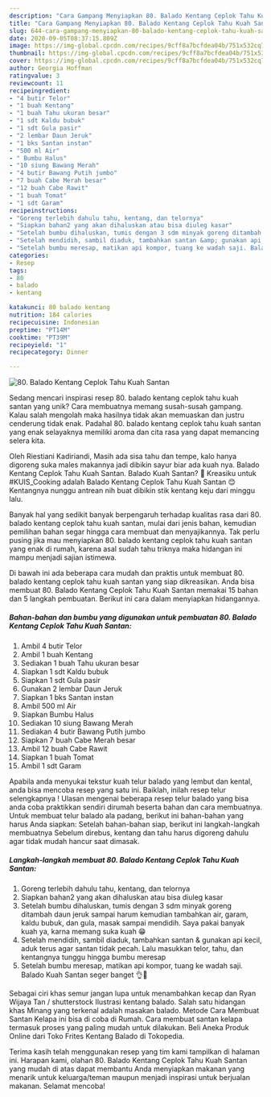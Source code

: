 ```yaml
---
description: "Cara Gampang Menyiapkan 80. Balado Kentang Ceplok Tahu Kuah Santan Anti Gagal"
title: "Cara Gampang Menyiapkan 80. Balado Kentang Ceplok Tahu Kuah Santan Anti Gagal"
slug: 644-cara-gampang-menyiapkan-80-balado-kentang-ceplok-tahu-kuah-santan-anti-gagal
date: 2020-09-05T08:37:15.809Z
image: https://img-global.cpcdn.com/recipes/9cff8a7bcfdea04b/751x532cq70/80-balado-kentang-ceplok-tahu-kuah-santan-foto-resep-utama.jpg
thumbnail: https://img-global.cpcdn.com/recipes/9cff8a7bcfdea04b/751x532cq70/80-balado-kentang-ceplok-tahu-kuah-santan-foto-resep-utama.jpg
cover: https://img-global.cpcdn.com/recipes/9cff8a7bcfdea04b/751x532cq70/80-balado-kentang-ceplok-tahu-kuah-santan-foto-resep-utama.jpg
author: Georgia Hoffman
ratingvalue: 3
reviewcount: 11
recipeingredient:
- "4 butir Telor"
- "1 buah Kentang"
- "1 buah Tahu ukuran besar"
- "1 sdt Kaldu bubuk"
- "1 sdt Gula pasir"
- "2 lembar Daun Jeruk"
- "1 bks Santan instan"
- "500 ml Air"
- " Bumbu Halus"
- "10 siung Bawang Merah"
- "4 butir Bawang Putih jumbo"
- "7 buah Cabe Merah besar"
- "12 buah Cabe Rawit"
- "1 buah Tomat"
- "1 sdt Garam"
recipeinstructions:
- "Goreng terlebih dahulu tahu, kentang, dan telornya"
- "Siapkan bahan2 yang akan dihaluskan atau bisa diuleg kasar"
- "Setelah bumbu dihaluskan, tumis dengan 3 sdm minyak goreng ditambah daun jeruk sampai harum kemudian tambahkan air, garam, kaldu bubuk, dan gula, masak sampai mendidih. Saya pakai banyak kuah ya, karna memang suka kuah 😁"
- "Setelah mendidih, sambil diaduk, tambahkan santan &amp; gunakan api kecil, aduk terus agar santan tidak pecah. Lalu masukkan telor, tahu, dan kentangnya tunggu hingga bumbu meresap"
- "Setelah bumbu meresap, matikan api kompor, tuang ke wadah saji. Balado Kuah Santan seger banget 👌🤤"
categories:
- Resep
tags:
- 80
- balado
- kentang

katakunci: 80 balado kentang 
nutrition: 184 calories
recipecuisine: Indonesian
preptime: "PT14M"
cooktime: "PT39M"
recipeyield: "1"
recipecategory: Dinner

---
```



![80. Balado Kentang Ceplok Tahu Kuah Santan](https://img-global.cpcdn.com/recipes/9cff8a7bcfdea04b/751x532cq70/80-balado-kentang-ceplok-tahu-kuah-santan-foto-resep-utama.jpg)

Sedang mencari inspirasi resep 80. balado kentang ceplok tahu kuah santan yang unik? Cara membuatnya memang susah-susah gampang. Kalau salah mengolah maka hasilnya tidak akan memuaskan dan justru cenderung tidak enak. Padahal 80. balado kentang ceplok tahu kuah santan yang enak selayaknya memiliki aroma dan cita rasa yang dapat memancing selera kita.

Oleh Riestiani Kadiriandi, Masih ada sisa tahu dan tempe, kalo hanya digoreng suka males makannya jadi dibikin sayur biar ada kuah nya. Balado Kentang Ceplok Tahu Kuah Santan. Balado Kuah Santan? 🤔 Kreasiku untuk #KUIS_Cooking adalah Balado Kentang Ceplok Tahu Kuah Santan 😊 Kentangnya nunggu antrean nih buat dibikin stik kentang keju dari minggu lalu.

Banyak hal yang sedikit banyak berpengaruh terhadap kualitas rasa dari 80. balado kentang ceplok tahu kuah santan, mulai dari jenis bahan, kemudian pemilihan bahan segar hingga cara membuat dan menyajikannya. Tak perlu pusing jika mau menyiapkan 80. balado kentang ceplok tahu kuah santan yang enak di rumah, karena asal sudah tahu triknya maka hidangan ini mampu menjadi sajian istimewa.


Di bawah ini ada beberapa cara mudah dan praktis untuk membuat 80. balado kentang ceplok tahu kuah santan yang siap dikreasikan. Anda bisa membuat 80. Balado Kentang Ceplok Tahu Kuah Santan memakai 15 bahan dan 5 langkah pembuatan. Berikut ini cara dalam menyiapkan hidangannya.

<!--inarticleads1-->

##### Bahan-bahan dan bumbu yang digunakan untuk pembuatan 80. Balado Kentang Ceplok Tahu Kuah Santan:

1. Ambil 4 butir Telor
1. Ambil 1 buah Kentang
1. Sediakan 1 buah Tahu ukuran besar
1. Siapkan 1 sdt Kaldu bubuk
1. Siapkan 1 sdt Gula pasir
1. Gunakan 2 lembar Daun Jeruk
1. Siapkan 1 bks Santan instan
1. Ambil 500 ml Air
1. Siapkan  Bumbu Halus
1. Sediakan 10 siung Bawang Merah
1. Sediakan 4 butir Bawang Putih jumbo
1. Siapkan 7 buah Cabe Merah besar
1. Ambil 12 buah Cabe Rawit
1. Siapkan 1 buah Tomat
1. Ambil 1 sdt Garam


Apabila anda menyukai tekstur kuah telur balado yang lembut dan kental, anda bisa mencoba resep yang satu ini. Baiklah, inilah resep telur selengkapnya ! Ulasan mengenai beberapa resep telur balado yang bisa anda coba praktikkan sendiri dirumah beserta bahan dan cara membuatnya. Untuk membuat telur balado ala padang, berikut ini bahan-bahan yang harus Anda siapkan: Setelah bahan-bahan siap, berikut ini langkah-langkah membuatnya Sebelum direbus, kentang dan tahu harus digoreng dahulu agar tidak mudah hancur saat dimasak. 

<!--inarticleads2-->

##### Langkah-langkah membuat 80. Balado Kentang Ceplok Tahu Kuah Santan:

1. Goreng terlebih dahulu tahu, kentang, dan telornya
1. Siapkan bahan2 yang akan dihaluskan atau bisa diuleg kasar
1. Setelah bumbu dihaluskan, tumis dengan 3 sdm minyak goreng ditambah daun jeruk sampai harum kemudian tambahkan air, garam, kaldu bubuk, dan gula, masak sampai mendidih. Saya pakai banyak kuah ya, karna memang suka kuah 😁
1. Setelah mendidih, sambil diaduk, tambahkan santan &amp; gunakan api kecil, aduk terus agar santan tidak pecah. Lalu masukkan telor, tahu, dan kentangnya tunggu hingga bumbu meresap
1. Setelah bumbu meresap, matikan api kompor, tuang ke wadah saji. Balado Kuah Santan seger banget 👌🤤


Sebagai ciri khas semur jangan lupa untuk menambahkan kecap dan Ryan Wijaya Tan / shutterstock Ilustrasi kentang balado. Salah satu hidangan khas Minang yang terkenal adalah masakan balado. Metode Cara Membuat Santan Kelapa ini bisa di coba di Rumah. Cara membuat santan kelapa termasuk proses yang paling mudah untuk dilakukan. Beli Aneka Produk Online dari Toko Frites Kentang Balado di Tokopedia. 

Terima kasih telah menggunakan resep yang tim kami tampilkan di halaman ini. Harapan kami, olahan 80. Balado Kentang Ceplok Tahu Kuah Santan yang mudah di atas dapat membantu Anda menyiapkan makanan yang menarik untuk keluarga/teman maupun menjadi inspirasi untuk berjualan makanan. Selamat mencoba!
